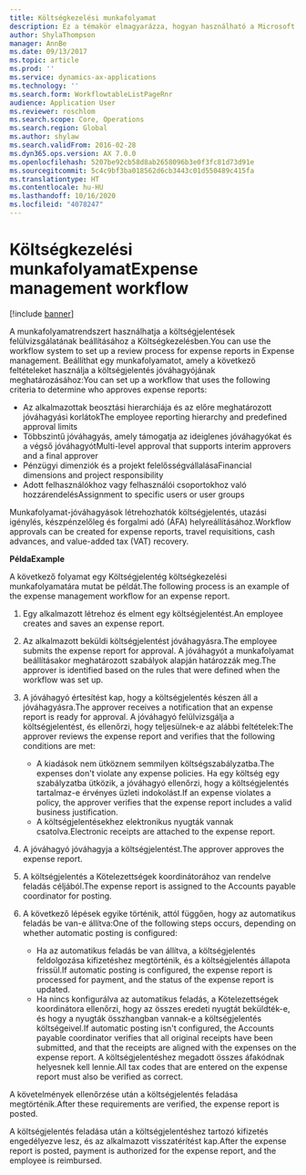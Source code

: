 ```yaml
---
title: Költségkezelési munkafolyamat
description: Ez a témakör elmagyarázza, hogyan használható a Microsoft Dynamics 365 Finance munkafolyamatrendszere a költségjelentések felülvizsgálatának beállításához a Költségkezelésben.
author: ShylaThompson
manager: AnnBe
ms.date: 09/13/2017
ms.topic: article
ms.prod: ''
ms.service: dynamics-ax-applications
ms.technology: ''
ms.search.form: WorkflowtableListPageRnr
audience: Application User
ms.reviewer: roschlom
ms.search.scope: Core, Operations
ms.search.region: Global
ms.author: shylaw
ms.search.validFrom: 2016-02-28
ms.dyn365.ops.version: AX 7.0.0
ms.openlocfilehash: 5207be92cb58d8ab2658096b3e0f3fc81d73d91e
ms.sourcegitcommit: 5c4c9bf3ba018562d6cb3443c01d550489c415fa
ms.translationtype: HT
ms.contentlocale: hu-HU
ms.lasthandoff: 10/16/2020
ms.locfileid: "4078247"
---
```

# <a name="expense-management-workflow"></a><span data-ttu-id="543d9-103">Költségkezelési munkafolyamat</span><span class="sxs-lookup"><span data-stu-id="543d9-103">Expense management workflow</span></span>

[!include [banner](../includes/banner.md)]

<span data-ttu-id="543d9-104">A munkafolyamatrendszert használhatja a költségjelentések felülvizsgálatának beállításához a Költségkezelésben.</span><span class="sxs-lookup"><span data-stu-id="543d9-104">You can use the workflow system to set up a review process for expense reports in Expense management.</span></span> <span data-ttu-id="543d9-105">Beállíthat egy munkafolyamatot, amely a következő feltételeket használja a költségjelentés jóváhagyójának meghatározásához:</span><span class="sxs-lookup"><span data-stu-id="543d9-105">You can set up a workflow that uses the following criteria to determine who approves expense reports:</span></span>

- <span data-ttu-id="543d9-106">Az alkalmazottak beosztási hierarchiája és az előre meghatározott jóváhagyási korlátok</span><span class="sxs-lookup"><span data-stu-id="543d9-106">The employee reporting hierarchy and predefined approval limits</span></span>
- <span data-ttu-id="543d9-107">Többszintű jóváhagyás, amely támogatja az ideiglenes jóváhagyókat és a végső jóváhagyót</span><span class="sxs-lookup"><span data-stu-id="543d9-107">Multi-level approval that supports interim approvers and a final approver</span></span>
- <span data-ttu-id="543d9-108">Pénzügyi dimenziók és a projekt felelősségvállalása</span><span class="sxs-lookup"><span data-stu-id="543d9-108">Financial dimensions and project responsibility</span></span>
- <span data-ttu-id="543d9-109">Adott felhasználókhoz vagy felhasználói csoportokhoz való hozzárendelés</span><span class="sxs-lookup"><span data-stu-id="543d9-109">Assignment to specific users or user groups</span></span>

<span data-ttu-id="543d9-110">Munkafolyamat-jóváhagyások létrehozhatók költségjelentés, utazási igénylés, készpénzelőleg és forgalmi adó (ÁFA) helyreállításához.</span><span class="sxs-lookup"><span data-stu-id="543d9-110">Workflow approvals can be created for expense reports, travel requisitions, cash advances, and value-added tax (VAT) recovery.</span></span>

<span data-ttu-id="543d9-111">**Példa**</span><span class="sxs-lookup"><span data-stu-id="543d9-111">**Example**</span></span>

<span data-ttu-id="543d9-112">A következő folyamat egy Költségjelentég költségkezelési munkafolyamatára mutat be példát.</span><span class="sxs-lookup"><span data-stu-id="543d9-112">The following process is an example of the expense management workflow for an expense report.</span></span>

1. <span data-ttu-id="543d9-113">Egy alkalmazott létrehoz és elment egy költségjelentést.</span><span class="sxs-lookup"><span data-stu-id="543d9-113">An employee creates and saves an expense report.</span></span>
2. <span data-ttu-id="543d9-114">Az alkalmazott beküldi költségjelentést jóváhagyásra.</span><span class="sxs-lookup"><span data-stu-id="543d9-114">The employee submits the expense report for approval.</span></span> <span data-ttu-id="543d9-115">A jóváhagyót a munkafolyamat beállításakor meghatározott szabályok alapján határozzák meg.</span><span class="sxs-lookup"><span data-stu-id="543d9-115">The approver is identified based on the rules that were defined when the workflow was set up.</span></span>
3. <span data-ttu-id="543d9-116">A jóváhagyó értesítést kap, hogy a költségjelentés készen áll a jóváhagyásra.</span><span class="sxs-lookup"><span data-stu-id="543d9-116">The approver receives a notification that an expense report is ready for approval.</span></span> <span data-ttu-id="543d9-117">A jóváhagyó felülvizsgálja a költségjelentést, és ellenőrzi, hogy teljesülnek-e az alábbi feltételek:</span><span class="sxs-lookup"><span data-stu-id="543d9-117">The approver reviews the expense report and verifies that the following conditions are met:</span></span>

    - <span data-ttu-id="543d9-118">A kiadások nem ütköznem semmilyen költségszabályzatba.</span><span class="sxs-lookup"><span data-stu-id="543d9-118">The expenses don't violate any expense policies.</span></span> <span data-ttu-id="543d9-119">Ha egy költség egy szabályzatba ütközik, a jóváhagyó ellenőrzi, hogy a költségjelentés tartalmaz-e érvényes üzleti indokolást.</span><span class="sxs-lookup"><span data-stu-id="543d9-119">If an expense violates a policy, the approver verifies that the expense report includes a valid business justification.</span></span>
    - <span data-ttu-id="543d9-120">A költségjelentésekhez elektronikus nyugták vannak csatolva.</span><span class="sxs-lookup"><span data-stu-id="543d9-120">Electronic receipts are attached to the expense report.</span></span>

4. <span data-ttu-id="543d9-121">A jóváhagyó jóváhagyja a költségjelentést.</span><span class="sxs-lookup"><span data-stu-id="543d9-121">The approver approves the expense report.</span></span>
5. <span data-ttu-id="543d9-122">A költségjelentés a Kötelezettségek koordinátorához van rendelve feladás céljából.</span><span class="sxs-lookup"><span data-stu-id="543d9-122">The expense report is assigned to the Accounts payable coordinator for posting.</span></span>
6. <span data-ttu-id="543d9-123">A következő lépések egyike történik, attól függően, hogy az automatikus feladás be van-e állítva:</span><span class="sxs-lookup"><span data-stu-id="543d9-123">One of the following steps occurs, depending on whether automatic posting is configured:</span></span>

    - <span data-ttu-id="543d9-124">Ha az automatikus feladás be van állítva, a költségjelentés feldolgozása kifizetéshez megtörténik, és a költségjelentés állapota frissül.</span><span class="sxs-lookup"><span data-stu-id="543d9-124">If automatic posting is configured, the expense report is processed for payment, and the status of the expense report is updated.</span></span>
    - <span data-ttu-id="543d9-125">Ha nincs konfigurálva az automatikus feladás, a Kötelezettségek koordinátora ellenőrzi, hogy az összes eredeti nyugtát beküldték-e, és hogy a nyugták összhangban vannak-e a költségjelentés költségeivel.</span><span class="sxs-lookup"><span data-stu-id="543d9-125">If automatic posting isn't configured, the Accounts payable coordinator verifies that all original receipts have been submitted, and that the receipts are aligned with the expenses on the expense report.</span></span> <span data-ttu-id="543d9-126">A költségjelentéshez megadott összes áfakódnak helyesnek kell lennie.</span><span class="sxs-lookup"><span data-stu-id="543d9-126">All tax codes that are entered on the expense report must also be verified as correct.</span></span>

<span data-ttu-id="543d9-127">A követelmények ellenőrzése után a költségjelentés feladása megtörténik.</span><span class="sxs-lookup"><span data-stu-id="543d9-127">After these requirements are verified, the expense report is posted.</span></span>

<span data-ttu-id="543d9-128">A költségjelentés feladása után a költségjelentéshez tartozó kifizetés engedélyezve lesz, és az alkalmazott visszatérítést kap.</span><span class="sxs-lookup"><span data-stu-id="543d9-128">After the expense report is posted, payment is authorized for the expense report, and the employee is reimbursed.</span></span>
